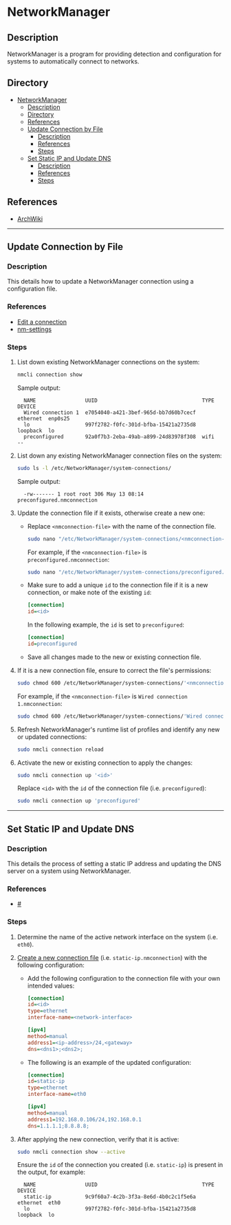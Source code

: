 # NetworkManager

## Description

NetworkManager is a program for providing detection and configuration for systems to automatically connect to networks.

## Directory

- [NetworkManager](#networkmanager)
  - [Description](#description)
  - [Directory](#directory)
  - [References](#references)
  - [Update Connection by File](#update-connection-by-file)
    - [Description](#description-1)
    - [References](#references-1)
    - [Steps](#steps)
  - [Set Static IP and Update DNS](#set-static-ip-and-update-dns)
    - [Description](#description-2)
    - [References](#references-2)
    - [Steps](#steps-1)

## References

- [ArchWiki](https://wiki.archlinux.org/title/NetworkManager)

---

## Update Connection by File

### Description

This details how to update a NetworkManager connection using a configuration file.

### References

- [Edit a connection](https://wiki.archlinux.org/title/NetworkManager#Edit_a_connection)
- [nm-settings](https://man.archlinux.org/man/nm-settings.5)

### Steps

1. List down existing NetworkManager connections on the system:

    ```sh
    nmcli connection show
    ```

    Sample output:

    ```
      NAME                UUID                                  TYPE      DEVICE
      Wired connection 1  e7054040-a421-3bef-965d-bb7d60b7cecf  ethernet  enp0s25
      lo                  997f2782-f0fc-301d-bfba-15421a2735d8  loopback  lo
      preconfigured       92a0f7b3-2eba-49ab-a899-24d83978f308  wifi      --
    ```

2. List down any existing NetworkManager connection files on the system:

    ```sh
    sudo ls -l /etc/NetworkManager/system-connections/
    ```

    Sample output:

    ```
      -rw------- 1 root root 306 May 13 08:14 preconfigured.nmconnection
    ```

3. Update the connection file if it exists, otherwise create a new one:

   - Replace `<nmconnection-file>` with the name of the connection file.

      ```sh
      sudo nano "/etc/NetworkManager/system-connections/<nmconnection-file>"
      ```

      For example, if the `<nmconnection-file>` is `preconfigured.nmconnection`:

      ```sh
      sudo nano "/etc/NetworkManager/system-connections/preconfigured.nmconnection"
      ```

   - Make sure to add a unique `id` to the connection file if it is a new connection, or make note of the existing `id`:

      ```ini
      [connection]
      id=<id>
      ```

      In the following example, the `id` is set to `preconfigured`:

      ```ini
      [connection]
      id=preconfigured
      ```

   - Save all changes made to the new or existing connection file.

4. If it is a new connection file, ensure to correct the file's permissions:

    ```sh
    sudo chmod 600 /etc/NetworkManager/system-connections/'<nmconnection-file>'
    ```

    For example, if the `<nmconnection-file>` is `Wired connection 1.nmconnection`:

    ```sh
    sudo chmod 600 /etc/NetworkManager/system-connections/'Wired connection 1.nmconnection'
    ```

5. Refresh NetworkManager's runtime list of profiles and identify any new or updated connections:

    ```sh
    sudo nmcli connection reload
    ```

6. Activate the new or existing connection to apply the changes:

    ```sh
    sudo nmcli connection up '<id>'
    ```

    Replace `<id>` with the `id` of the connection file (i.e. `preconfigured`):

    ```sh
    sudo nmcli connection up 'preconfigured'
    ```

---

## Set Static IP and Update DNS

### Description

This details the process of setting a static IP address and updating the DNS server on a system using NetworkManager.

### References

- [#](#)

### Steps

1. Determine the name of the active network interface on the system (i.e. `eth0`).

2. [Create a new connection file](#update-connection-by-file) (i.e. `static-ip.nmconnection`) with the following configuration:

   - Add the following configuration to the connection file with your own intended values:

      ```ini
      [connection]
      id=<id>
      type=ethernet
      interface-name=<network-interface>

      [ipv4]
      method=manual
      address1=<ip-address>/24,<gateway>
      dns=<dns1>;<dns2>;
      ```

   - The following is an example of the updated configuration:

      ```ini
      [connection]
      id=static-ip
      type=ethernet
      interface-name=eth0

      [ipv4]
      method=manual
      address1=192.168.0.106/24,192.168.0.1
      dns=1.1.1.1;8.8.8.8;
      ```

3. After applying the new connection, verify that it is active:

    ```sh
    sudo nmcli connection show --active
    ```

    Ensure the `id` of the connection you created (i.e. `static-ip`) is present in the output, for example:

    ```
      NAME                UUID                                  TYPE      DEVICE
      static-ip           9c9f60a7-4c2b-3f3a-8e6d-4b0c2c1f5e6a  ethernet  eth0
      lo                  997f2782-f0fc-301d-bfba-15421a2735d8  loopback  lo
    ```

